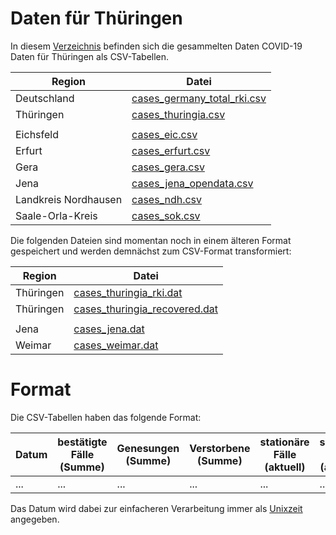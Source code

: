 # Daten für Thüringen

In diesem [Verzeichnis](/data/) befinden sich die gesammelten Daten COVID-19 Daten für Thüringen als CSV-Tabellen.

| Region               | Datei                                                          |
|----------------------|----------------------------------------------------------------|
| Deutschland          | [cases_germany_total_rki.csv](cases_germany_total_rki.csv)     |
| Thüringen            | [cases_thuringia.csv](cases_thuringia.csv)                     |
|                      |                                                                |
| Eichsfeld            | [cases_eic.csv](cases_eic.csv)                                 |
| Erfurt               | [cases_erfurt.csv](cases_erfurt.csv)                           |
| Gera                 | [cases_gera.csv](cases_gera.csv)                               |
| Jena                 | [cases_jena_opendata.csv](cases_jena_opendata.csv)             |
| Landkreis Nordhausen | [cases_ndh.csv](cases_ndh.csv)                                 |
| Saale-Orla-Kreis     | [cases_sok.csv](cases_sok.csv)                                 |

Die folgenden Dateien sind momentan noch in einem älteren Format gespeichert und werden demnächst zum CSV-Format transformiert:

| Region               | Datei                                                          |
|----------------------|----------------------------------------------------------------|
| Thüringen            | [cases_thuringia_rki.dat](cases_thuringia_rki.dat)             |
| Thüringen            | [cases_thuringia_recovered.dat](cases_thuringia_recovered.dat) |
|                      |                                                                |
| Jena                 | [cases_jena.dat](cases_jena.dat)                               |
| Weimar               | [cases_weimar.dat](cases_weimar.dat)                           |
 	

# Format

Die CSV-Tabellen haben das folgende Format:

| Datum | bestätigte Fälle (Summe) | Genesungen (Summe) | Verstorbene (Summe) | stationäre Fälle (aktuell) | schwere Fälle (aktuell) | Quelle |
|-------|--------------------------|--------------------|---------------------|----------------------------|-------------------------|--------|
| ...   | ...                      | ...                | ...                 | ...                        | ...                     | ...    |

Das Datum wird dabei zur einfacheren Verarbeitung immer als [Unixzeit](https://de.wikipedia.org/wiki/Unixzeit) angegeben.

